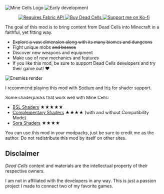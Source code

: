 ![Mine Cells Logo](https://github.com/mim1q/MineCells/blob/main/project/logo_big.png?raw=true)
![Early development](https://github.com/mim1q/MineCells/blob/main/project/early.png?raw=true)

<center>

[![Requires Fabric API](https://github.com/mim1q/MineCells/blob/main/project/fabricapi.png?raw=true)
](https://modrinth.com/mod/fabric-api)
[![Buy Dead Cells](https://github.com/mim1q/MineCells/blob/main/project/deadcells.png?raw=true)
](https://store.steampowered.com/app/588650/Dead_Cells/)
[![Support me on Ko-fi](https://github.com/mim1q/MineCells/blob/main/project/kofi.png?raw=true)
](https://ko-fi.com/mim1q)
</center>

The goal of this mod is to bring content from Dead Cells into Minecraft in a faithful, yet fitting way.

* ~~Explore a vast dimension along with its many biomes and dungeons~~
* Fight unique mobs ~~and bosses~~
* Discover new weapons and equipment
* Make use of new mechanics and features
* If you like this mod, be sure to support Dead Cells developers and try their game out! ❤

![Enemies render](https://github.com/mim1q/MineCells/blob/main/project/render.png?raw=true)

I recommend playing this mod with 
[Sodium](https://modrinth.com/mod/sodium) and [Iris](https://modrinth.com/mod/iris)
for shader support.

Some shaderpacks that work well with Mine Cells:
* [BSL Shaders](https://www.curseforge.com/minecraft/customization/bsl-shaders)
  ★★★★★
* [Complementary Shaders](https://www.curseforge.com/minecraft/customization/complementary-shaders)
  ★★★★
  (with and without Compatibility Mode)
* [Sora Shaders](https://www.curseforge.com/minecraft/customization/sora-shaders)
  ★★★★

You can use this mod in your modpacks, just be sure to credit me as the author.
Do not redistribute this mod by itself on other sites.

## Disclaimer

*Dead Cells* content and materials are the intellectual property of their respective owners.

I am not in affiliated with the developers in any way. This is just a passion project I made to connect two of my favorite games.
